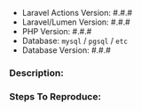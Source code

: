 - Laravel Actions Version: #.#.#
- Laravel/Lumen Version: #.#.#
- PHP Version: #.#.#
- Database: `mysql` / `pgsql` / `etc`
- Database Version: #.#.#


### Description:


### Steps To Reproduce:
